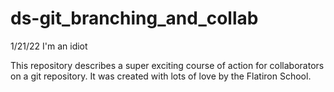 # ds-git_branching_and_collab

1/21/22 I'm an idiot

This repository describes a super exciting course of action for collaborators on a git repository. It was created with lots of love by the Flatiron School.
